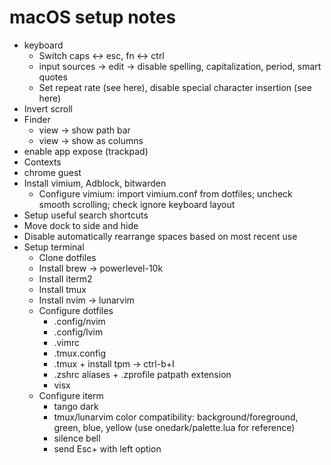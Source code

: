 # macOS setup notes
* keyboard
    * Switch caps <-> esc, fn <-> ctrl
    * input sources -> edit -> disable spelling, capitalization, period, smart quotes
    * Set repeat rate (see here), disable special character insertion (see here)
* Invert scroll
* Finder
    * view -> show path bar
    * view -> show as columns
* enable app expose (trackpad)
* Contexts
* chrome guest
* Install vimium, Adblock, bitwarden
    * Configure vimium: import vimium.conf from dotfiles; uncheck smooth scrolling; check ignore keyboard layout
* Setup useful search shortcuts
* Move dock to side and hide
* Disable automatically rearrange spaces based on most recent use
* Setup terminal
    * Clone dotfiles
    * Install brew -> powerlevel-10k
    * Install iterm2
    * Install tmux
    * Install nvim -> lunarvim
    * Configure dotfiles
        * .config/nvim
        * .config/lvim
        * .vimrc
        * .tmux.config
        * .tmux + install tpm -> ctrl-b+I
        * .zshrc aliases + .zprofile patpath extension
        * visx 
    * Configure iterm
        * tango dark
        * tmux/lunarvim color compatibility: background/foreground, green, blue, yellow (use onedark/palette.lua for reference)
        * silence bell
        * send Esc+ with left option
